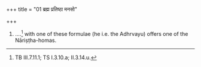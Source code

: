+++
title = "01 ब्रह्म प्रतिष्ठा मनसो"

+++
1. ....[^1] with one of these formulae (he i.e. the Adhrvayu) offers one of the Nāriṣṭha-homas.  

[^1]: TB III.7.11.1; TS I.3.10.a; II.3.14.u.  
